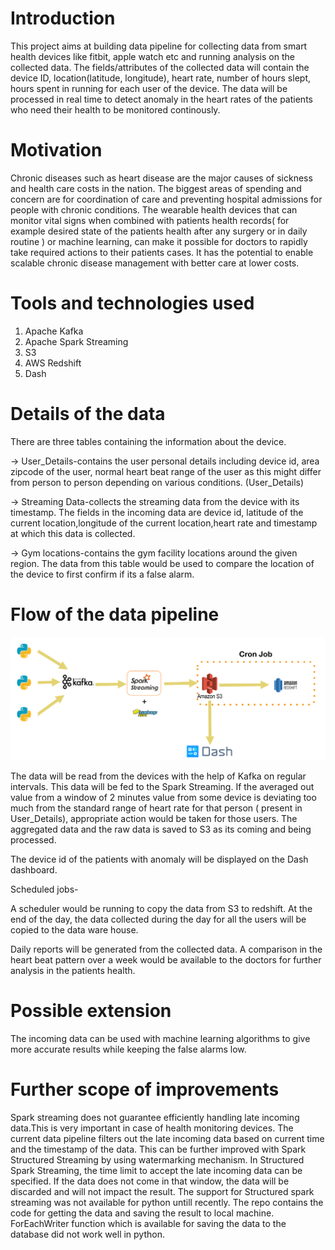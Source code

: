 # Introduction
This project aims at building data pipeline for collecting data from smart health devices
like fitbit, apple watch etc and running analysis on the collected data. The fields/attributes 
of the collected data will contain the device ID, location(latitude, longitude), heart rate, number 
of hours slept, hours spent in running for each user of the device. The data will be processed 
in real time to detect anomaly in the heart rates of the patients who need their health to be monitored 
continously.

# Motivation
Chronic diseases such as heart disease are the major causes of sickness and health care costs in the nation.
The biggest areas of spending and concern are for coordination of care and preventing hospital admissions for 
people with chronic conditions. The wearable health devices that can monitor vital signs when combined with 
patients health records( for example desired state of the patients health after any surgery or in daily routine ) 
or  machine learning, can make it possible for doctors to rapidly take required actions to their patients cases.
It has the potential to enable scalable chronic disease management with better care at lower costs.

# Tools and technologies used 
1. Apache Kafka
2. Apache Spark Streaming
3. S3
4. AWS Redshift
5. Dash 

# Details of the data
There are three tables containing the information about the device. 

-> User_Details-contains the user personal details including device id, area zipcode of 
the user, normal heart beat range of the user as this might differ from person to person 
depending on various conditions. (User_Details)

-> Streaming Data-collects the streaming data from the device with its timestamp. The fields 
in the incoming data are device id, latitude of the current location,longitude of the current 
location,heart rate  and timestamp at which this data is collected.

-> Gym locations-contains the gym facility locations around the given region. The data from this 
table would be used to compare the location of the device to first confirm if its a false alarm.


# Flow of the data pipeline

![Alt text](datapipeline.png?raw=true "Optional Title")

 
The data will be read from the devices with the help of Kafka on regular intervals. This data will be fed to the Spark Streaming. If the averaged out value from a window of 2 minutes value from some device is deviating too much from the standard range of heart rate for that person ( present in User_Details), appropriate action would be taken for those users.
The aggregated data and the raw data is saved to S3 as its coming and being processed.

The device id of the patients with anomaly will be displayed on the Dash dashboard.

Scheduled jobs-

A scheduler would be running to copy the data from S3 to redshift. At the end of the day, the data collected during the day for all the users will be copied to  the data ware house.

Daily reports will be generated from the collected data. A comparison in the heart beat pattern over a week would 
be available to the doctors for further analysis in the patients health.

# Possible extension
The incoming data can be used with machine learning algorithms to give more accurate results while keeping the 
false alarms low.

# Further scope of improvements
Spark streaming does not guarantee efficiently handling late incoming data.This is very important in case of health 
monitoring devices. The current data pipeline filters out the late incoming data based on current time and the 
timestamp of the data. This can be further improved with Spark Structured Streaming by using watermarking mechanism. In Structured Spark Streaming, the time limit to accept the late incoming data can be specified. If the data does not come in that window, the data will be discarded and will not impact the result.
The support for Structured spark streaming was not available for python untill recently. The repo contains the code for
getting the data and saving the result to local machine. ForEachWriter function which is available for saving the data to
the database did not work well in python. 





